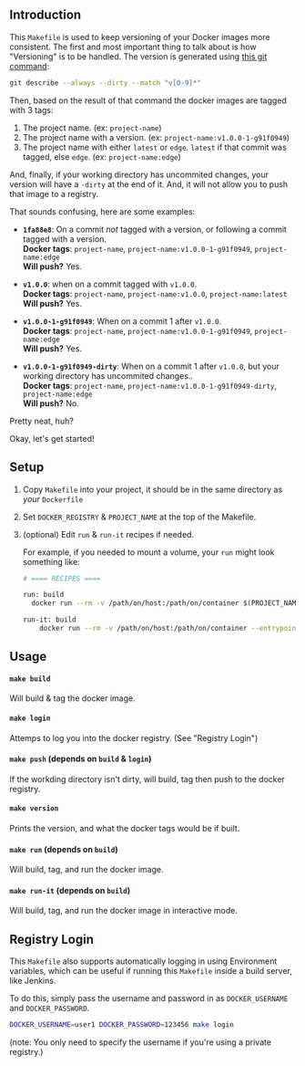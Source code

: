 ## Introduction
This `Makefile` is used to keep versioning of your Docker images more consistent.  The first and most important thing to talk about is how "Versioning" is to be handled.  The version is generated using [this git command](https://github.com/AaronNBrock/docker-makefile/blob/master/Makefile#L10):

```bash
git describe --always --dirty --match "v[0-9]*"
```

Then, based on the result of that command the docker images are tagged with 3 tags:
1. The project name. (ex: `project-name`)
2. The project name with a version. (ex: `project-name:v1.0.0-1-g91f0949`)
3. The project name with either `latest` or `edge`.  `latest` if that commit was tagged, else `edge`. (ex: `project-name:edge`)

And, finally, if your working directory has uncommited changes, your version will have a `-dirty` at the end of it.  And, it will not allow you to push that image to a registry.

That sounds confusing, here are some examples:

* **`1fa88e8`**: On a commit _not_ tagged with a version, or following a commit tagged with a version.<br>
    **Docker tags**: `project-name`, `project-name:v1.0.0-1-g91f0949`, `project-name:edge`<br>
    **Will push?**  Yes.

* **`v1.0.0`**: when on a commit tagged with `v1.0.0`.<br>
    **Docker tags**: `project-name`, `project-name:v1.0.0`, `project-name:latest`<br>
    **Will push?**  Yes.

* **`v1.0.0-1-g91f0949`**: When on a commit 1 after `v1.0.0`.<br>
    **Docker tags**: `project-name`, `project-name:v1.0.0-1-g91f0949`, `project-name:edge`<br>
    **Will push?**  Yes.
 
* **`v1.0.0-1-g91f0949-dirty`**: When on a commit 1 after `v1.0.0`, but your working directory has uncommited changes..<br>
    **Docker tags**: `project-name`, `project-name:v1.0.0-1-g91f0949-dirty`, `project-name:edge`<br>
    **Will push?**  No.

Pretty neat, huh?


Okay, let's get started!

## Setup

1. Copy `Makefile` into your project, it should be in the same directory as _your_ `Dockerfile`
2. Set `DOCKER_REGISTRY` & `PROJECT_NAME` at the top of the Makefile.
3. (optional) Edit `run` & `run-it` recipes if needed.

    For example, if you needed to mount a volume, your `run` might look something like:
    
    ```bash
    # ==== RECIPES ====
    
    run: build
      docker run --rm -v /path/on/host:/path/on/container $(PROJECT_NAME)
    
    run-it: build
	    docker run --rm -v /path/on/host:/path/on/container --entrypoint /bin/sh -it $(PROJECT_NAME) 
    ```
## Usage

#### `make build`
Will build & tag the docker image.

#### `make login`
Attemps to log you into the docker registry.  (See "Registry Login")

#### `make push` (depends on `build` & `login`)
If the workding directory isn't dirty, will build, tag then push to the docker registry.

#### `make version`
Prints the version, and what the docker tags would be if built.

#### `make run` (depends on `build`)
Will build, tag, and run the docker image.

#### `make run-it` (depends on `build`)
Will build, tag, and run the docker image in interactive mode.

## Registry Login
This `Makefile` also supports automatically logging in using Environment variables, which can be useful if running this `Makefile` inside a build server, like Jenkins.

To do this, simply pass the username and password in as `DOCKER_USERNAME` and `DOCKER_PASSWORD`.

```bash
DOCKER_USERNAME=user1 DOCKER_PASSWORD=123456 make login
```

(note: You only need to specify the username if you're using a private registry.) 






